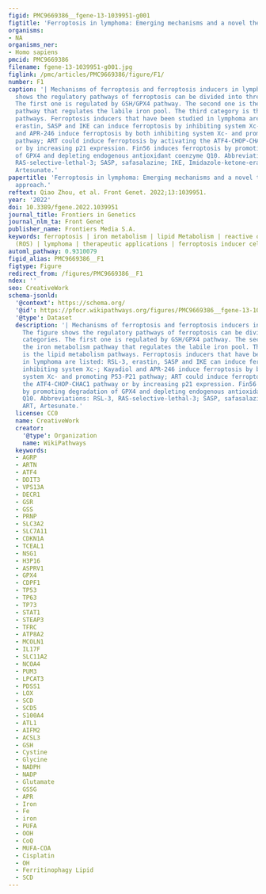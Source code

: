 ```yaml
---
figid: PMC9669386__fgene-13-1039951-g001
figtitle: 'Ferroptosis in lymphoma: Emerging mechanisms and a novel therapeutic approach'
organisms:
- NA
organisms_ner:
- Homo sapiens
pmcid: PMC9669386
filename: fgene-13-1039951-g001.jpg
figlink: /pmc/articles/PMC9669386/figure/F1/
number: F1
caption: '| Mechanisms of ferroptosis and ferroptosis inducers in lymphoma. The figure
  shows the regulatory pathways of ferroptosis can be divided into three categories.
  The first one is regulated by GSH/GPX4 pathway. The second one is the iron metabolism
  pathway that regulates the labile iron pool. The third category is the lipid metabolism
  pathways. Ferroptosis inducers that have been studied in lymphoma are listed: RSL-3,
  erastin, SASP and IKE can induce ferroptosis by inhibiting system Xc-; Kayadiol
  and APR-246 induce ferroptosis by both inhibiting system Xc- and promoting P53-P21
  pathway; ART could induce ferroptosis by activating the ATF4-CHOP-CHAC1 pathway
  or by increasing p21 expression. Fin56 induces ferroptosis by promoting degradation
  of GPX4 and depleting endogenous antioxidant coenzyme Q10. Abbreviations: RSL-3,
  RAS-selective-lethal-3; SASP, safasalazine; IKE, Imidazole-ketone-erastin; ART,
  Artesunate.'
papertitle: 'Ferroptosis in lymphoma: Emerging mechanisms and a novel therapeutic
  approach.'
reftext: Qiao Zhou, et al. Front Genet. 2022;13:1039951.
year: '2022'
doi: 10.3389/fgene.2022.1039951
journal_title: Frontiers in Genetics
journal_nlm_ta: Front Genet
publisher_name: Frontiers Media S.A.
keywords: ferroptosis | iron metabolism | lipid Metabolism | reactive oxygen species
  (ROS) | lymphoma | therapeutic applications | ferroptosis inducer cell death
automl_pathway: 0.9310079
figid_alias: PMC9669386__F1
figtype: Figure
redirect_from: /figures/PMC9669386__F1
ndex: ''
seo: CreativeWork
schema-jsonld:
  '@context': https://schema.org/
  '@id': https://pfocr.wikipathways.org/figures/PMC9669386__fgene-13-1039951-g001.html
  '@type': Dataset
  description: '| Mechanisms of ferroptosis and ferroptosis inducers in lymphoma.
    The figure shows the regulatory pathways of ferroptosis can be divided into three
    categories. The first one is regulated by GSH/GPX4 pathway. The second one is
    the iron metabolism pathway that regulates the labile iron pool. The third category
    is the lipid metabolism pathways. Ferroptosis inducers that have been studied
    in lymphoma are listed: RSL-3, erastin, SASP and IKE can induce ferroptosis by
    inhibiting system Xc-; Kayadiol and APR-246 induce ferroptosis by both inhibiting
    system Xc- and promoting P53-P21 pathway; ART could induce ferroptosis by activating
    the ATF4-CHOP-CHAC1 pathway or by increasing p21 expression. Fin56 induces ferroptosis
    by promoting degradation of GPX4 and depleting endogenous antioxidant coenzyme
    Q10. Abbreviations: RSL-3, RAS-selective-lethal-3; SASP, safasalazine; IKE, Imidazole-ketone-erastin;
    ART, Artesunate.'
  license: CC0
  name: CreativeWork
  creator:
    '@type': Organization
    name: WikiPathways
  keywords:
  - AGRP
  - ARTN
  - ATF4
  - DDIT3
  - VPS13A
  - DECR1
  - GSR
  - GSS
  - PRNP
  - SLC3A2
  - SLC7A11
  - CDKN1A
  - TCEAL1
  - NSG1
  - H3P16
  - ASPRV1
  - GPX4
  - CDPF1
  - TP53
  - TP63
  - TP73
  - STAT1
  - STEAP3
  - TFRC
  - ATP8A2
  - MCOLN1
  - IL17F
  - SLC11A2
  - NCOA4
  - PUM3
  - LPCAT3
  - PDSS1
  - LOX
  - SCD
  - SCD5
  - S100A4
  - ATL1
  - AIFM2
  - ACSL3
  - GSH
  - Cystine
  - Glycine
  - NADPH
  - NADP
  - Glutamate
  - GSSG
  - APR
  - Iron
  - Fe
  - iron
  - PUFA
  - OOH
  - CoQ
  - MUFA-COA
  - Cisplatin
  - OH
  - Ferritinophagy Lipid
  - SCD
---
```

